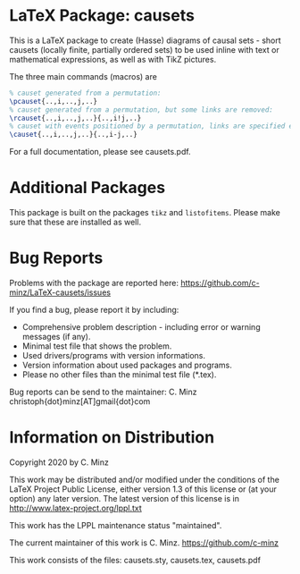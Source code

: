 LaTeX Package: causets
======================
This is a LaTeX package to create (Hasse) diagrams of causal sets - short causets (locally finite, partially ordered sets) to be used inline with text or mathematical expressions, as well as with TikZ pictures. 

The three main commands (macros) are 
```tex
% causet generated from a permutation:
\pcauset{..,i,..,j,..}
% causet generated from a permutation, but some links are removed:
\rcauset{..,i,..,j,..}{..,i!j,..}
% causet with events positioned by a permutation, links are specified explicitly:
\causet{..,i,..,j,..}{..,i-j,..}
```

For a full documentation, please see causets.pdf.

Additional Packages
===================
This package is built on the packages `tikz` and `listofitems`. Please make sure that these are installed as well.

Bug Reports
===========
Problems with the package are reported here:
https://github.com/c-minz/LaTeX-causets/issues

If you find a bug, please report it by including:
* Comprehensive problem description - including error or warning messages (if any).
* Minimal test file that shows the problem.
* Used drivers/programs with version informations.
* Version information about used packages and programs.
* Please no other files than the minimal test file (*.tex).

Bug reports can be send to the maintainer:
  C. Minz
  christoph{dot}minz[AT]gmail{dot}com

Information on Distribution
===========================
Copyright 2020 by C. Minz

This work may be distributed and/or modified under the conditions of the LaTeX Project Public License, either version 1.3 of this license or (at your option) any later version.
The latest version of this license is in
http://www.latex-project.org/lppl.txt

This work has the LPPL maintenance status "maintained".

The current maintainer of this work is C. Minz.
https://github.com/c-minz

This work consists of the files:
causets.sty, causets.tex, causets.pdf
